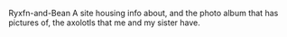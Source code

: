 Ryxfn-and-Bean
A site housing info about, and the photo album that has pictures of, the axolotls that me and my sister have.

